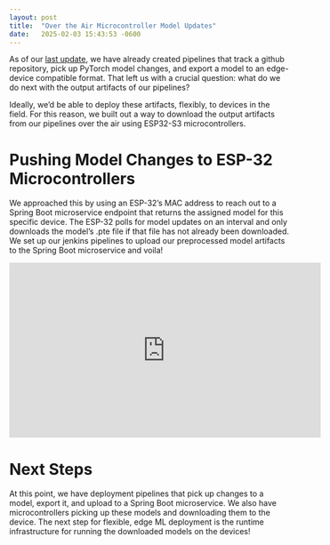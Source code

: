 ```yaml
---
layout: post
title:  "Over the Air Microcontroller Model Updates"
date:   2025-02-03 15:43:53 -0600
---
```


As of our [last update](https://xpyai.github.io/2025-01-15/deployment-pipelines-for-edge-machine-learning), we have already created pipelines that track a github repository, pick up PyTorch model changes, and export a model to an edge-device compatible format. That left us with a crucial question: what do we do next with the output artifacts of our pipelines? 

Ideally, we’d be able to deploy these artifacts, flexibly, to devices in the field. For this reason, we built out a way to download the output artifacts from our pipelines over the air using ESP32-S3 microcontrollers.

# Pushing Model Changes to ESP-32 Microcontrollers
We approached this by using an ESP-32’s MAC address to reach out to a Spring Boot microservice endpoint that returns the assigned model for this specific device. The ESP-32 polls for model updates on an interval and only downloads the model’s .pte file if that file has not already been downloaded. We set up our jenkins pipelines to upload our preprocessed model artifacts to the Spring Boot microservice and voila! 

<div class="iframe-container">
<iframe width="560" height="315" src="https://www.youtube.com/embed/r6csqJ1aWiM?si=XxIfBg2YQ0qOBAty" title="YouTube video player" frameborder="0" allow="accelerometer; autoplay; clipboard-write; encrypted-media; gyroscope; picture-in-picture; web-share" referrerpolicy="strict-origin-when-cross-origin" allowfullscreen></iframe>
</div>
<style>
  .iframe-container{
    text-align:center;
  }
</style>

# Next Steps
At this point, we have deployment pipelines that pick up changes to a model, export it, and upload to a Spring Boot microservice. We also have microcontrollers picking up these models and downloading them to the device. The next step for flexible, edge ML deployment is the runtime infrastructure for running the downloaded models on the devices!